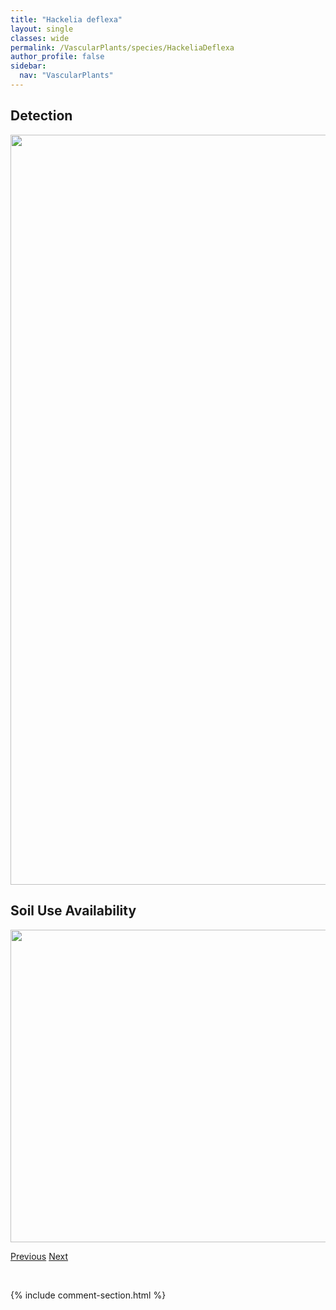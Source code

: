```yaml
---
title: "Hackelia deflexa"
layout: single
classes: wide
permalink: /VascularPlants/species/HackeliaDeflexa
author_profile: false
sidebar:
  nav: "VascularPlants"
---
```


<h2>Detection</h2>

<a href="https://drive.google.com/uc?export=view&id=1fkokE5M-pP_gR1BfDZUSeUjZxbRbVqwb">
<img src="https://drive.google.com/uc?export=view&id=1fkokE5M-pP_gR1BfDZUSeUjZxbRbVqwb" height = "1200" width = "800">
</a>


<h2>Soil Use Availability</h2>

<a href="https://drive.google.com/uc?export=view&id=1gFNWcxWm8BG9wGfpi8Lmqu21eu_g7qHH">
<img src="https://drive.google.com/uc?export=view&id=1gFNWcxWm8BG9wGfpi8Lmqu21eu_g7qHH" height = "500" width = "1000">
</a>


<a href="/DevelopmentWebsite/VascularPlants/species/GypsophilaVaccaria" class="pagination--pager" title="Gypsophila vaccaria">Previous</a> <a href="/DevelopmentWebsite/VascularPlants/species/HaleniaDeflexa" class="pagination--pager" title="Halenia deflexa">Next</a>

<p>&nbsp;</p>

{% include comment-section.html %}
